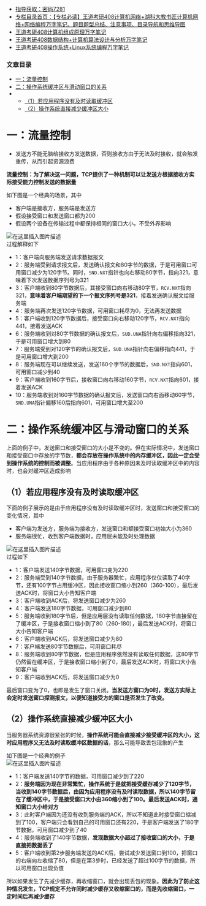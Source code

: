  

- [指导获取：密码7281](https://url18.ctfile.com/f/22722418-803125355-edf378)
- [专栏目录首页：【专栏必读】王道考研408计算机网络+湖科大教书匠计算机网络+网络编程万字笔记、题目题型总结、注意事项、目录导航和思维导图](https://zhangxing-tech.blog.csdn.net/article/details/125668174)
- [王道考研408计算机组成原理万字笔记](https://zhangxing-tech.blog.csdn.net/article/details/120664162?spm=1001.2014.3001.5502)
- [王道考研408数据结构+计算机算法设计与分析万字笔记](https://blog.csdn.net/qq_39183034/article/details/121501138?spm=1001.2014.3001.5501)
- [王道考研408操作系统+Linux系统编程万字笔记](https://zhangxing-tech.blog.csdn.net/article/details/121004242?spm=1001.2014.3001.5502)

### 文章目录

- [一：流量控制](#_11)
- [二：操作系统缓冲区与滑动窗口的关系](#_38)
- - [（1）若应用程序没有及时读取缓冲区](#1_41)
  - [（2）操作系统直接减少缓冲区大小](#2_62)

# 一：流量控制

- 发送方不能无脑给接收方发送数据，否则接收方由于无法及时接收，就会触发重传，从而引起资源浪费

**流量控制：为了解决这一问题，TCP提供了一种机制可以让发送方根据接收方实际接受能力控制发送的数据量**

如下图是一个经典的场景，其中

- 客户端是接收方，服务端是发送方
- 假设接受窗口和发送窗口都为200
- 假设两个设备在传输过程中都保持相同的窗口大小，不受外界影响

![在这里插入图片描述](https://ziquyun.com/main/csdn/img?url=https%3A%2F%2Fimg-blog.csdnimg.cn%2F4a04c842f6f940229c74f953575c8383.png%3Fx-oss-process%3Dimage%2Fwatermark%2Ctype_ZmFuZ3poZW5naGVpdGk%2Cshadow_10%2Ctext_aHR0cHM6Ly9ibG9nLmNzZG4ubmV0L3FxXzM5MTgzMDM0%2Csize_16%2Ccolor_FFFFFF%2Ct_70&rfUrl=https%3A%2F%2Fzhangxing-tech.blog.csdn.net%2Farticle%2Fdetails%2F125601424)  
过程解释如下

- 1：客户端向服务端发送请求数据报文
- 2：服务端受到请求报文后，发送确认报文和80字节的数据，于是可用窗口可用窗口减少为120字节。同时，`SND.NXT`指针也向右移动80字节，指向321，意味着下次发送数据序列号为321
- 3：客户端收到80字节数据后，其接受窗口向右移动80字节，`RCV.NXT`指向321，**意味着客户端期望的下一个报文序列号是321**，接着发送确认报文给服务端
- 4：服务端再次发送120字节数据，可用窗口耗尽为0，无法再发送数据
- 5：客户端收到120字节数据后，接受窗口向右移动120字节，`RCV.NXT`指向441，接着发送ACK
- 6：服务端收到对80字节数据的确认报文后，`SUD.UNA`指针向右偏移指向321，于是可用窗口增大到80
- 7：服务端受到对120字节的确认报文后，`SUD.UNA`指针向右偏移指向441，于是可用窗口增大到200
- 8：服务端现在可以继续发送，发送160个字节的数据后，`SND.NXT`指向601，可用窗口减少到40
- 9：客户端收到160字节后，接收窗口向右移动160字节，`RCV.NXT`指向601，接着发送ACK
- 10：服务端收到对160字节数据的确认报文后，发送窗口向右面移动60字节，`SND.UNA`指针偏移160后指向601，可用窗口增大至200

# 二：操作系统缓冲区与滑动窗口的关系

上面的例子中，发送窗口和接受窗口的大小是不变的。但在实际情况中，发送窗口和接受窗口中存放的字节数，**都会存放在操作系统中的内存缓冲区，因此一定会受到操作系统的控制而被调整**。当应用程序由于各种原因未及时读取缓冲区中的内容时，也会对缓冲区造成影响

## （1）若应用程序没有及时读取缓冲区

下面的例子展示的是由于应用程序没有及时读取缓冲区时，发送窗口和接受窗口的变化情况，其中

- 客户端为发送方，服务端为接收方，发送窗口和额接受窗口初始大小为360
- 服务端很忙，收到客户端数据时，应用层未能及时处理数据

![在这里插入图片描述](https://ziquyun.com/main/csdn/img?url=https%3A%2F%2Fimg-blog.csdnimg.cn%2F47f8b4edd9b14083b1e7be9f4995209f.png%3Fx-oss-process%3Dimage%2Fwatermark%2Ctype_ZmFuZ3poZW5naGVpdGk%2Cshadow_10%2Ctext_aHR0cHM6Ly9ibG9nLmNzZG4ubmV0L3FxXzM5MTgzMDM0%2Csize_16%2Ccolor_FFFFFF%2Ct_70&rfUrl=https%3A%2F%2Fzhangxing-tech.blog.csdn.net%2Farticle%2Fdetails%2F125601424)  
过程如下

- 1：客户端发送140字节数据，可用窗口变为220
- 2：服务端受到140字节数据，由于服务器繁忙，应用程序仅仅读取了40字节，还有100字节占用缓冲区，因此接收窗口缩小到260（360-100），最后发送ACK时，将窗口大小告知客户端
- 3：客户端收到ACK后，将发送窗口减少为260
- 4：客户端发送180字节数据，可用窗口减少到80
- 5：服务端收到180字节后，但是应用层没有读取任何数据，180字节直接留在了缓冲区，于是接收窗口缩小到了80（260-180），最后发送ACK时，将窗口大小告知客户端
- 6：客户端收到ACK后，将发送窗口减少为80
- 7：客户端发送80字节数据后，可用窗口耗尽
- 8：服务端收到80字节数据，但是应用程序依然没有读取任何数据，这80字节仍然留在缓冲区，于是接收窗口缩小到了0，最后发送ACK时，将窗口大小告知客户端
- 9：客户端收到ACK后，将发送窗口减少为0

最后窗口变为了0，也即是发生了窗口关闭。**当发送方窗口为0时，发送方实际上会定时发送窗口探测报文，以便知道接受方的窗口是否发生了改变。**

## （2）操作系统直接减少缓冲区大小

当服务器系统资源很紧张的时候，**操作系统可能会直接减少接受缓冲区的大小，这时应用程序又无法及时读取缓冲区数据的话**，那么可能导致丢包现象的产生

如下图是一个经典的例子  
![在这里插入图片描述](https://ziquyun.com/main/csdn/img?url=https%3A%2F%2Fimg-blog.csdnimg.cn%2Fd000fa34a8a84f7ea543ce3f5fe41954.png%3Fx-oss-process%3Dimage%2Fwatermark%2Ctype_ZmFuZ3poZW5naGVpdGk%2Cshadow_10%2Ctext_aHR0cHM6Ly9ibG9nLmNzZG4ubmV0L3FxXzM5MTgzMDM0%2Csize_16%2Ccolor_FFFFFF%2Ct_70&rfUrl=https%3A%2F%2Fzhangxing-tech.blog.csdn.net%2Farticle%2Fdetails%2F125601424)

- 1：客户端发送140字节的数据，可用窗口减少到了220
- 2：**服务端因为现在非常繁忙，操作系统于是就把接受缓存减少了120字节，当收到140字节数据后，由因为应用程序没有及时读取数据，所以140字节留在了缓冲区中，于是接受窗口大小由360缩小到了100。最后发送ACK时，通知窗口大小给对方**
- 3：此时客户端因为还没有收到服务端的ACK，所以不知道此时接受窗口缩减到了100，客户端只会看到自己的可用窗口还有220，于是客户端发送了180字节数据，可用窗口减少到了40
- 4：服务端收到了140字节数据，**发现数据大小超过了接收窗口的大小，于是直接把数据丢了**
- 5：客户端收到第2步服务端发送的ACK后，尝试减少发送窗口到100，把窗口的右端向左收缩了80，但是在第3步时，已经发送了超过100字节的数据，所以可用窗口出现负值

所以如果发生了先减少缓存，再收缩窗口，就会出现丢包的现象。**因此为了防止这种情况发生，TCP规定不允许同时减少缓存又收缩窗口的，而是先收缩窗口，一定时间后再减少缓存**